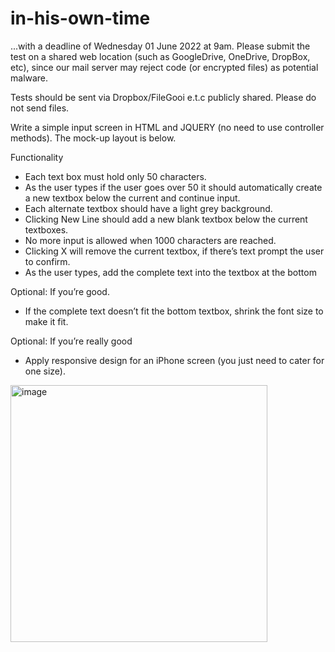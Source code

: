 # in-his-own-time

...with a deadline of Wednesday 01 June 2022 at 9am. Please submit the test on a shared web location (such as GoogleDrive, OneDrive, DropBox, etc), since our mail server may reject code (or encrypted files) as potential malware. 

Tests should be sent via Dropbox/FileGooi e.t.c publicly shared.
Please do not send files.

Write a simple input screen in HTML and JQUERY (no need to use controller methods).
The mock-up layout is below.

Functionality

- Each text box must hold only 50 characters.
- As the user types if the user goes over 50 it should automatically create a new textbox below the current and continue input.
- Each alternate textbox should have a light grey background.
- Clicking New Line should add a new blank textbox below the current textboxes.
- No more input is allowed when 1000 characters are reached.
- Clicking X will remove the current textbox, if there’s text prompt the user to confirm.
- As the user types, add the complete text into the textbox at the bottom

Optional: If you’re good.
- If the complete text doesn’t fit the bottom textbox, shrink the font size to make it fit.

Optional: If you’re really good
- Apply responsive design for an iPhone screen (you just need to cater for one size).


<img width="411" alt="image" src="https://user-images.githubusercontent.com/654545/170615494-4ee1dd76-914d-4dce-8e5b-378f18d88dcf.png">
